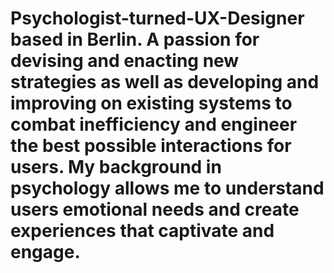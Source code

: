 # Psychologist-turned-UX-Designer based in Berlin. A passion for devising and enacting new strategies as well as developing and improving on existing systems to combat inefficiency and engineer the best possible interactions for users. My background in psychology allows me to understand users emotional needs and create experiences that captivate and engage.
